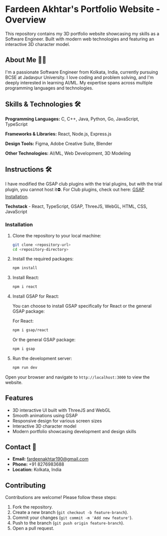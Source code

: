 # Fardeen Akhtar's Portfolio Website - Overview 

This repository contains my 3D portfolio website showcasing my skills as a Software Engineer. Built with modern web technologies and featuring an interactive 3D character model.

## About Me 👨‍💻

I'm a passionate Software Engineer from Kolkata, India, currently pursuing  BCSE at Jadavpur University. I love coding and problem solving, and I'm deeply interested in learning AI/ML. My expertise spans across multiple programming languages and technologies.

## Skills & Technologies 🛠️

**Programming Languages:** C, C++, Java, Python, Go, JavaScript, TypeScript

**Frameworks & Libraries:** React, Node.js, Express.js

**Design Tools:** Figma, Adobe Creative Suite, Blender

**Other Technologies:** AI/ML, Web Development, 3D Modeling

## Instructions 🛠️

I have modified the GSAP club plugins with the trial plugins, but with the trial plugin, you cannot host it⛔️. For Club plugins, check out here: [GSAP Installation](https://gsap.com/docs/v3/Installation/).

**Techstack** - React, TypeScript, GSAP, ThreeJS, WebGL, HTML, CSS, JavaScript

### Installation

1. Clone the repository to your local machine:

   ```bash
   git clone <repository-url>
   cd <repository-directory>
   ```

2. Install the required packages:

   ```bash
   npm install
   ```

3. Install React:

   ```bash
   npm i react
   ```

4. Install GSAP for React:

   You can choose to install GSAP specifically for React or the general GSAP package:

   For React:
   ```bash
   npm i gsap/react
   ```

   Or the general GSAP package:
   ```bash
   npm i gsap
   ```

5. Run the development server:

   ```bash
   npm run dev
   ```

Open your browser and navigate to `http://localhost:3000` to view the website.

## Features

- 3D interactive UI built with ThreeJS and WebGL
- Smooth animations using GSAP
- Responsive design for various screen sizes
- Interactive 3D character model
- Modern portfolio showcasing development and design skills

## Contact 📧

- **Email:** fardeenakhtar190@gmail.com
- **Phone:** +91 8276983688
- **Location:** Kolkata, India

## Contributing

Contributions are welcome! Please follow these steps:

1. Fork the repository.
2. Create a new branch (`git checkout -b feature-branch`).
3. Commit your changes (`git commit -m 'Add new feature'`).
4. Push to the branch (`git push origin feature-branch`).
5. Open a pull request.

